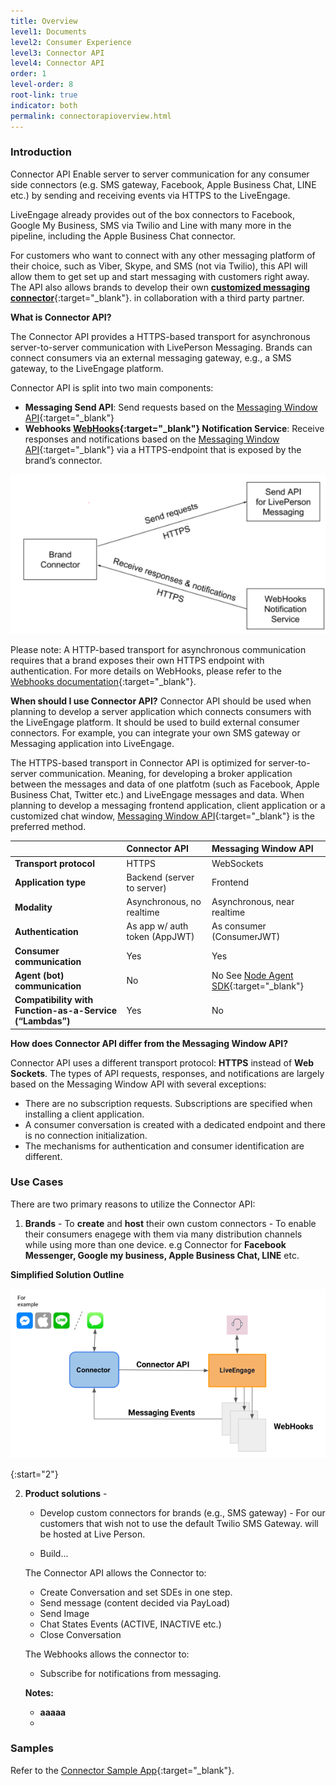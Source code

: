 ```yaml
---
title: Overview
level1: Documents
level2: Consumer Experience
level3: Connector API
level4: Connector API
order: 1
level-order: 8
root-link: true
indicator: both
permalink: connectorapioverview.html
---
```

### Introduction

Connector API Enable server to server communication for any consumer side connectors (e.g. SMS gateway, Facebook, Apple Business Chat, LINE etc.) by sending and receiving events via HTTPS to the LiveEngage.

LiveEngage already provides out of the box connectors to Facebook, Google My Business, SMS via Twilio and Line with many more in the pipeline, including the Apple Business Chat connector.

For customers who want to connect with any other messaging platform of their choice, such as Viber, Skype, and SMS (not via Twilio), this API will allow them to get set up and start messaging with customers right away. The API also allows brands to develop their own [**customized messaging connector**](create-connector.html){:target="_blank"}. in collaboration with a third party partner.

**What is Connector API?**

The Connector API provides a HTTPS-based transport for asynchronous server-to-server communication with LivePerson Messaging. Brands can connect consumers via an external messaging gateway, e.g., a SMS gateway, to the LiveEngage platform.

Connector API is split into two main components:

* **Messaging Send API**: Send requests based on the [Messaging Window API](consumer-int-overview.html){:target="_blank"}
* **Webhooks [WebHooks](webhooks-overview.html){:target="_blank"} Notification Service**: Receive responses and notifications based on the [Messaging Window API](consumer-int-overview.html){:target="_blank"} via a HTTPS-endpoint that is exposed by the brand’s connector.

![JavascriptOverview](img/ConnectorAPI1.png)

Please note: A HTTP-based transport for asynchronous communication requires that a brand exposes their own HTTPS endpoint with authentication. For more details on WebHooks, please refer to the [Webhooks documentation](webhooks-overview.html){:target="_blank"}.


**When should I use Connector API?**
Connector API should be used when planning to develop a server application which connects consumers with the LiveEngage platform. It should be used to build external consumer connectors. For example, you can integrate your own SMS gateway or Messaging application into LiveEngage.

The HTTPS-based transport in Connector API is optimized for server-to-server communication. Meaning, for developing a broker application between the messages and data of one platfotm (such as Facebook, Apple Business Chat, Twitter etc.) and LiveEngage messages and data.
When planning to develop a messaging frontend application, client application or a customized chat window, [Messaging Window API](consumer-int-overview.html){:target="_blank"} is the preferred method.


|                                                           | **Connector API**                 | **Messaging Window API**    |
| --------------------------------------------------------- |:----------------------------------|:----------------------------|
| **Transport protocol**                                    | HTTPS                             | WebSockets                  |
| **Application type**                                      | Backend (server to server)        | Frontend                    |  
| **Modality**                                              | Asynchronous, no realtime         | Asynchronous, near realtime |
| **Authentication**                                        | As app w/ auth token (AppJWT)     | As consumer (ConsumerJWT)   |
| **Consumer communication**                                | Yes                               | Yes                         |
| **Agent (bot) communication**                             | No                                | No See [Node Agent SDK](https://github.com/LivePersonInc/node-agent-sdk){:target="_blank"}|
| **Compatibility with Function-as-a-Service (“Lambdas”)**  | Yes                               | No                          |

**How does Connector API differ from the Messaging Window API?**

Connector API uses a different transport protocol: **HTTPS** instead of **Web Sockets**. The types of API requests, responses, and notifications are largely based on the Messaging Window API with several exceptions:
* There are no subscription requests. Subscriptions are specified when installing a client application.
* A consumer conversation is created with a dedicated endpoint and there is no connection initialization.
* The mechanisms for authentication and consumer identification are different.


### Use Cases

There are two primary reasons to utilize the Connector API:

1. **Brands** - To **create** and **host** their own custom connectors - To enable their consumers enagege with them via many distribution channels while using more than one device. e.g Connector for **Facebook Messenger, Google my business, Apple Business Chat, LINE** etc.   

[comment]: <> (<iframe src="//players.brightcove.net/902047215001/default_default/index.html?videoId=5348329763001" allowfullscreen webkitallowfullscreen mozallowfullscreen height="280" width="500"></iframe>)

**Simplified Solution Outline**

![JavascriptOverview](img/ConnectorAPI2.png)

{:start="2"}

2. **Product solutions** -

	* Develop custom connectors for brands (e.g., SMS gateway) - For our customers that wish not to use the default Twilio SMS Gateway. will be hosted at Live Person.

	* Build...

	The Connector API allows the Connector to:

	- Create Conversation and set SDEs in one step.
	- Send message (content decided via PayLoad)
	- Send Image
	- Chat States Events (ACTIVE, INACTIVE etc.)
	- Close Conversation

    The Webhooks allows the connector to:

    - Subscribe for notifications from messaging.





	**Notes:**

	- **aaaaa**
	-

### Samples

Refer to the [Connector Sample App](connector-sample-app.html){:target="_blank"}.
